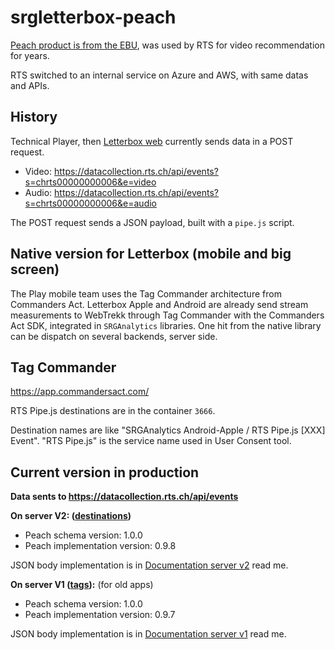 # srgletterbox-peach


[Peach product is from the EBU](https://peach.ebu.io/), was used by RTS for video recommendation for years.

RTS switched to an internal service on Azure and AWS, with same datas and APIs.

## History

Technical Player, then [Letterbox web](https://github.com/sRGSSR/srgletterbox-web/) currently sends data in a POST request.

- Video: https://datacollection.rts.ch/api/events?s=chrts00000000006&e=video
- Audio: https://datacollection.rts.ch/api/events?s=chrts00000000006&e=audio

The POST request sends a JSON payload, built with a `pipe.js` script.

## Native version for Letterbox (mobile and big screen)

The Play mobile team uses the Tag Commander architecture from Commanders Act. Letterbox Apple and Android are already send stream measurements to WebTrekk through Tag Commander with the Commanders Act SDK, integrated in `SRGAnalytics` libraries. One hit from the native library can be dispatch on several backends, server side.

## Tag Commander

https://app.commandersact.com/

RTS Pipe.js destinations are in the container `3666`.

Destination names are like "SRGAnalytics Android-Apple / RTS Pipe.js [XXX] Event".
"RTS Pipe.js" is the service name used in User Consent tool.

## Current version in production

**Data sents to https://datacollection.rts.ch/api/events**

**On server V2: ([destinations](https://app.commandersact.com/en/3666/destinations))**

- Peach schema version: 1.0.0               
- Peach implementation version: 0.9.8

JSON body implementation is in [Documentation server v2](Documentation-server_v2/README.md) read me.

**On server V1 ([tags](https://platform.commandersact.com/en/3666/containers/edit/10/srg-analytics-android-ios-tvos/tag/267/azure-pageview-rts-prod)):** (for old apps)

- Peach schema version: 1.0.0               
- Peach implementation version: 0.9.7

JSON body implementation is in [Documentation server v1](Documentation-server_v1/README.md) read me.


